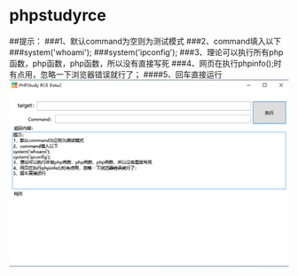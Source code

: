 # phpstudyrce

##提示：
###1、默认command为空则为测试模式
###2、command填入以下
###system('whoami');
###system('ipconfig');
###3、理论可以执行所有php函数，php函数，php函数，所以没有直接写死
###4、网页在执行phpinfo();时有点用，忽略一下浏览器错误就行了；
####5、回车直接运行
![](https://github.com/aimorc/phpstudyrce/blob/master/Main.png)
